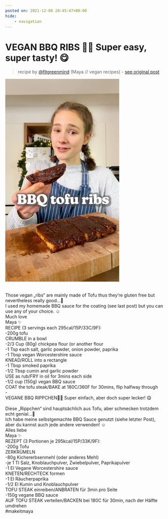 ```yaml
---
posted on: 2021-12-08 20:45:47+00:00
hide:
    - navigation
---
```


# VEGAN BBQ RIBS 🌱😍 Super easy, super tasty! 😋 

> recipe by [@fitgreenmind](https://www.instagram.com/fitgreenmind/) 
(Maya // vegan recipes) - [see original post](https://instagram.com/p/CXPFnNtqP0b)

![](../img/fitgreenmind_08-12-2021_2012.png)

\
Those vegan „ribs“ are mainly made of Tofu thus they’re gluten free but nevertheless really good…🙌\
I used my homemade BBQ sauce for the coating (see last post) but you can use any of your choice. ☺️\
Much love\
Maya ✨\
RECIPE (3 servings each 295cal/15P/33C/9F):\
-200g tofu \
CRUMBLE in a bowl\
-2/3 Cup (80g) chickpea flour (or another flour\
-1 Tsp each salt, garlic powder, onion powder, paprika\
-1 Tbsp vegan Worcestershire sauce\
KNEAD/ROLL into a rectangle\
-1 Tbsp smoked paprika\
-1/2 Tbsp cumin and garlic powder\
USE as rub/FRY in oil for 3mins each side\
-1/2 cup (150g) vegan BBQ sauce\
COAT the tofu steak/BAKE at 180C/360F for 30mins, flip halfway through\
-\
 VEGANE BBQ RIPPCHEN🌱😍 Super einfach, aber doch super lecker! 😋\
\
Diese „Rippchen“ sind hauptsächlich aus Tofu, aber schmecken trotzdem echt genial…🙌\
Ich habe meine selbstgemachte BBQ Sauce genutzt (siehe letzter Post), aber du kannst auch jede andere verwenden! ☺️\
Alles liebe \
Maya ✨\
REZEPT (3 Portionen je 295kcal/15P/33K/9F):\
-200g Tofu\
ZERKRÜMELN\
-80g Kichererbsenmehl (oder anderes Mehl)\
-je 1 Tl Salz, Knoblauchpulver, Zwiebelpulver, Paprikapulver \
-1 El Vegane Worcestershire sauce\
KNETEN/RECHTECK formen\
-1 El Räucherpaprika \
-1/2 El Kumin und Knoblauchpulver \
TOFU STEAK einreiben/ANBRATEN für 3min pro Seite\
-150g vegane BBQ sauce\
AUF TOFU STEAK verteilen/BACKEN bei 180C für 30min, nach der Hälfte umdrehen\
\#makeitmaya 
